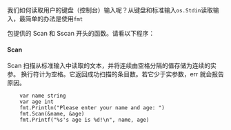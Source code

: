 我们如何读取用户的键盘（控制台）输入呢？从键盘和标准输入`os.Stdin`读取输入，最简单的办法是使用`fmt`

包提供的 Scan 和 Sscan 开头的函数。请看以下程序：

#### Scan

Scan 扫描从标准输入中读取的文本，并将连续由空格分隔的值存储为连续的实参。 换行符计为空格。它返回成功扫描的条目数。若它少于实参数，err 就会报告原因。

```
	var name string
	var age int
	fmt.Println("Please enter your name and age: ")
	fmt.Scan(&name, &age)
	fmt.Printf("%s's age is %d!\n", name, age)
```



